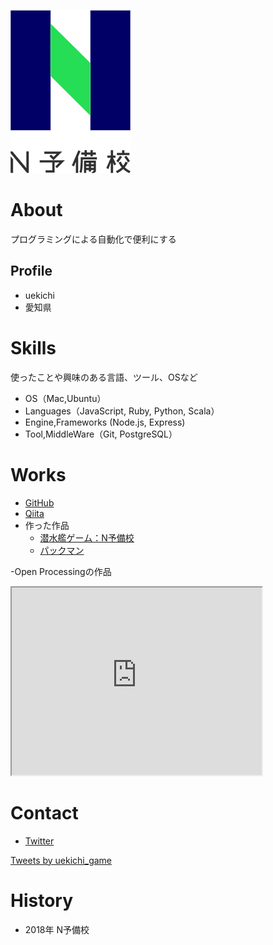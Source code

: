 ![N予備校ロゴ](imageN.png)

# About
プログラミングによる自動化で便利にする

## Profile
- uekichi
- 愛知県

# Skills
使ったことや興味のある言語、ツール、OSなど
- OS（Mac,Ubuntu）
- Languages（JavaScript, Ruby, Python, Scala）
- Engine,Frameworks (Node.js, Express)
- Tool,MiddleWare（Git, PostgreSQL）

# Works
- [GitHub](https://github.com/uekichi)
- [Qiita](https://qiita.com/uekichi)
- 作った作品
  - [潜水艦ゲーム：N予備校](https://peaceful-plains-65846.herokuapp.com/)
  - [パックマン](https://sleepy-woodland-66584.herokuapp.com/)
  
-Open Processingの作品 
  <iframe src="https://www.openprocessing.org/sketch/825179/embed/" width="400" height="300"></iframe>

# Contact
- [Twitter](https://twitter.com/uekichi_game)

<a class="twitter-timeline" data-width="400" data-height="600" data-theme="dark" href="https://twitter.com/uekichi_game?ref_src=twsrc%5Etfw">Tweets by uekichi_game</a> <script async src="https://platform.twitter.com/widgets.js" charset="utf-8"></script>

# History
- 2018年 N予備校



